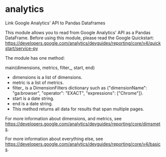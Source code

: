 # analytics
Link Google Analytics' API to Pandas Dataframes

This module allows you to read from Google Analytics' API as a Pandas DataFrame. Before using this module, please read the Google Quickstart: https://developers.google.com/analytics/devguides/reporting/core/v4/quickstart/service-py

The module has one method: 

main(dimensions, metrics, filter_, start, end)
- dimensions is a list of dimensions. 
- metric is a list of metrics. 
- filter_ is a DimensionFilters dictionary such as {"dimensionName": "ga:browser", "operator": "EXACT", "expressions": ["Chrome"]}. 
- start is a date string. 
- end is a date string. 
- This method returns all data for results that span multiple pages. 

For more information about dimensions, and metrics, see https://developers.google.com/analytics/devguides/reporting/core/dimsmets. 

For more information about everything else, see https://developers.google.com/analytics/devguides/reporting/core/v4/basics. 
